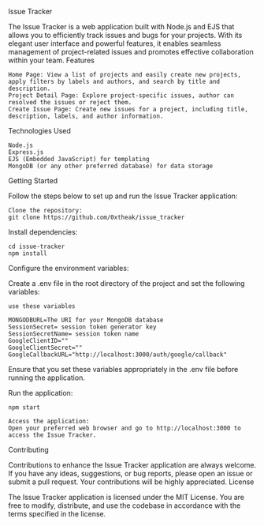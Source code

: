 Issue Tracker

The Issue Tracker is a web application built with Node.js and EJS that allows you to efficiently track issues and bugs for your projects. With its elegant user interface and powerful features, it enables seamless management of project-related issues and promotes effective collaboration within your team.
Features

    Home Page: View a list of projects and easily create new projects, apply filters by labels and authors, and search by title and description.
    Project Detail Page: Explore project-specific issues, author can resolved the issues or reject them.
    Create Issue Page: Create new issues for a project, including title, description, labels, and author information.

Technologies Used

    Node.js
    Express.js
    EJS (Embedded JavaScript) for templating
    MongoDB (or any other preferred database) for data storage

Getting Started

Follow the steps below to set up and run the Issue Tracker application:

    Clone the repository:
    git clone https://github.com/0xtheak/issue_tracker

Install dependencies:

    cd issue-tracker
    npm install

Configure the environment variables:

Create a .env file in the root directory of the project and set the following variables:


    use these variables

    MONGODBURL=The URI for your MongoDB database
    SessionSecret= session token generator key
    SessionSecretName= session token name
    GoogleClientID=""
    GoogleClientSecret=""
    GoogleCallbackURL="http://localhost:3000/auth/google/callback"

Ensure that you set these variables appropriately in the .env file before running the application.

Run the application:


    npm start

    Access the application:
    Open your preferred web browser and go to http://localhost:3000 to access the Issue Tracker.


Contributing

Contributions to enhance the Issue Tracker application are always welcome. If you have any ideas, suggestions, or bug reports, please open an issue or submit a pull request. Your contributions will be highly appreciated.
License

The Issue Tracker application is licensed under the MIT License. You are free to modify, distribute, and use the codebase in accordance with the terms specified in the license.
